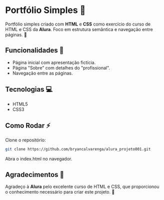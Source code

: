 # Portfólio Simples 🎨

Portfólio simples criado com **HTML** e **CSS** como exercício do curso de HTML e CSS da **Alura**. Foco em estrutura semântica e navegação entre páginas. 🚀



## Funcionalidades 🔗

- Página inicial com apresentação fictícia.
- Página "Sobre" com detalhes do "profissional".
- Navegação entre as páginas.



## Tecnologias 💻

- HTML5
- CSS3



## Como Rodar ⚡

Clone o repositório:
   
   ```bash
   git clone https://github.com/bryancalvarenga/alura_projeto001.git
   ```

Abra o index.html no navegador.
   


## Agradecimentos 🙏

Agradeço à **Alura** pelo excelente curso de HTML e CSS, que proporcionou o conhecimento necessário para criar este projeto. 🚀
